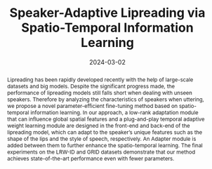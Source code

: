 ---
# 论文完整标题
title: 'Speaker-Adaptive Lipreading via Spatio-Temporal Information Learning'

# 论文作者，此处仅需填写本实验室成员（包括王老师）即可，使用中文姓名
authors:
  - 何怡
  - 杨磊
  - 王晗亦
  - 王士林

# 论文发表时间，年-月-日，大致即可
date: '2024-03-02'

# 论文类型， 可选：conference, journal
publication_types: ['conference']

# 会议/期刊名称及缩写
publication: In *IEEE International Conference on Acoustics, Speech and Signal Processing 2024*
publication_short: In *ICASSP 2024*

# 论文摘要，不要有换行
abstract: Lipreading has been rapidly developed recently with the help of large-scale datasets and big models. Despite the significant progress made, the performance of lipreading models still falls short when dealing with unseen speakers. Therefore by analyzing the characteristics of speakers when uttering, we propose a novel parameter-efficient fine-tuning method based on spatio-temporal information learning. In our approach, a low-rank adaptation module that can influence global spatial features and a plug-and-play temporal adaptive weight learning module are designed in the front-end and back-end of the lipreading model, which can adapt to the speaker’s unique features such as the shape of the lips and the style of speech, respectively. An Adapter module is added between them to further enhance the spatio-temporal learning. The final experiments on the LRW-ID and GRID datasets demonstrate that our method achieves state-of-the-art performance even with fewer parameters.

# 后续内容无需修改
url_pdf: ''
---
